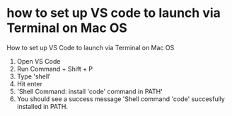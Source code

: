 # how to set up VS code to launch via Terminal on Mac OS
How to set up VS Code to launch via Terminal on Mac OS
1. Open VS Code
2. Run Command + Shift + P
3. Type 'shell'
4. Hit enter
5. 'Shell Command: install 'code' command in PATH'
6. You should see a success message 'Shell command 'code' succesfully installed in PATH.
